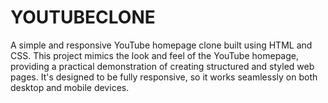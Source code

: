 # YOUTUBECLONE
A simple and responsive YouTube homepage clone built using HTML and CSS. This project mimics the look and feel of the YouTube homepage, providing a practical demonstration of creating structured and styled web pages. It's designed to be fully responsive, so it works seamlessly on both desktop and mobile devices.
